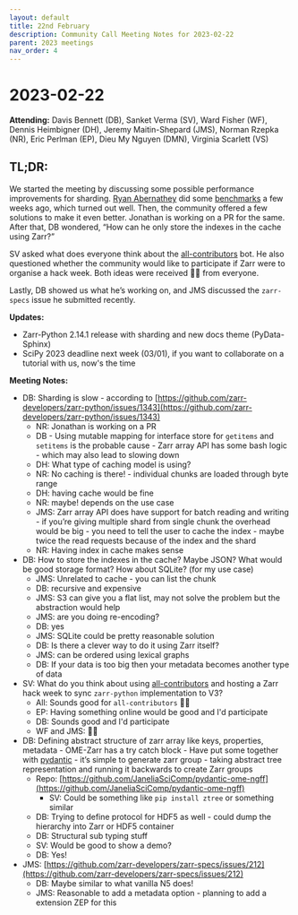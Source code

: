 ```yaml
---
layout: default
title: 22nd February
description: Community Call Meeting Notes for 2023-02-22
parent: 2023 meetings
nav_order: 4
---
```


# 2023-02-22

**Attending:** Davis Bennett (DB), Sanket Verma (SV), Ward Fisher (WF), Dennis Heimbigner (DH), Jeremy Maitin-Shepard (JMS), Norman Rzepka (NR), Eric Perlman (EP), Dieu My Nguyen (DMN), Virginia Scarlett (VS)

## TL;DR:

We started the meeting by discussing some possible performance improvements for sharding. [Ryan Abernathey](https://github.com/rabernat) did some [benchmarks](https://github.com/zarr-developers/zarr-python/discussions/1338) a few weeks ago, which turned out well. Then, the community offered a few solutions to make it even better. Jonathan is working on a PR for the same. After that, DB wondered, “How can he only store the indexes in the cache using Zarr?”

SV asked what does everyone think about the [all-contributors](https://github.com/all-contributors/all-contributors) bot. He also questioned whether the community would like to participate if Zarr were to organise a hack week. Both ideas were received 👍🏻 from everyone.

Lastly, DB showed us what he’s working on, and JMS discussed the `zarr-specs` issue he submitted recently.

**Updates:**

- Zarr-Python 2.14.1 release with sharding and new docs theme (PyData-Sphinx)
- SciPy 2023 deadline next week (03/01), if you want to collaborate on a tutorial with us, now's the time

**Meeting Notes:**

- DB: Sharding is slow - according to [https://github.com/zarr-developers/zarr-python/issues/1343](https://github.com/zarr-developers/zarr-python/issues/1343)
    - NR: Jonathan is working on a PR
    - DB - Using mutable mapping for interface store for `getitems` and `setitems` is the probable cause - Zarr array API has some bash logic - which may also lead to slowing down
    - DH: What type of caching model is using?
    - NR: No caching is there! - individual chunks are loaded through byte range
    - DH: having cache would be fine
    - NR: maybe! depends on the use case
    - JMS: Zarr array API does have support for batch reading and writing - if you’re giving multiple shard from single chunk the overhead would be big - you need to tell the user to cache the index - maybe twice the read requests because of the index and the shard
    - NR: Having index in cache makes sense
- DB: How to store the indexes in the cache? Maybe JSON? What would be good storage format? How about SQLite? (for my use case)
    - JMS: Unrelated to cache - you can list the chunk
    - DB: recursive and expensive 
    - JMS: S3 can give you a flat list, may not solve the problem but the abstraction would help
    - JMS: are you doing re-encoding? 
    - DB: yes
    - JMS: SQLite could be pretty reasonable solution
    - DB: Is there a clever way to do it using Zarr itself?
    - JMS: can be ordered using lexical graphs
    - DB: If your data is too big then your metadata becomes another type of data
- SV: What do you think about using [all-contributors](https://github.com/all-contributors/all-contributors) and hosting a Zarr hack week to sync `zarr-python` implementation to V3?
    - All: Sounds good for `all-contributors` 👍🏻
    - EP: Having something online would be good and I'd participate
    - DB: Sounds good and I'd participate
    - WF and JMS: 👍🏻
- DB: Defining abstract structure of zarr array like keys, properties, metadata - OME-Zarr has a try catch block - Have put some together with [pydantic](https://docs.pydantic.dev/) - it’s simple to generate zarr group - taking abstract tree representation and running it backwards to create Zarr groups
    - Repo: [https://github.com/JaneliaSciComp/pydantic-ome-ngff](https://github.com/JaneliaSciComp/pydantic-ome-ngff)
        - SV: Could be something like `pip install ztree` or something similar
    - DB: Trying to define protocol for HDF5 as well - could dump the hierarchy into Zarr or HDF5 container
    - DB: Structural sub typing stuff
    - SV: Would be good to show a demo? 
    - DB: Yes!
- JMS: [https://github.com/zarr-developers/zarr-specs/issues/212](https://github.com/zarr-developers/zarr-specs/issues/212)
    - DB: Maybe similar to what vanilla N5 does!
    - JMS: Reasonable to add a metadata option - planning to add a extension ZEP for this
